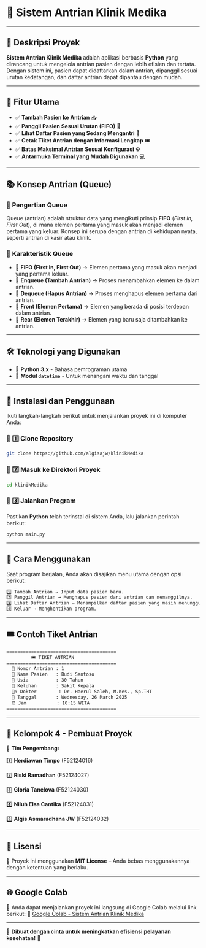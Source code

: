 # 🚀 **Sistem Antrian Klinik Medika**

---

## 🏥 **Deskripsi Proyek**
**Sistem Antrian Klinik Medika** adalah aplikasi berbasis **Python** yang dirancang untuk mengelola antrian pasien dengan lebih efisien dan tertata. Dengan sistem ini, pasien dapat didaftarkan dalam antrian, dipanggil sesuai urutan kedatangan, dan daftar antrian dapat dipantau dengan mudah.

---

## 🔧 **Fitur Utama**
- ✅ **Tambah Pasien ke Antrian** 📥
- ✅ **Panggil Pasien Sesuai Urutan (FIFO)** 📢
- ✅ **Lihat Daftar Pasien yang Sedang Mengantri** 👀
- ✅ **Cetak Tiket Antrian dengan Informasi Lengkap** 🎟️
- ✅ **Batas Maksimal Antrian Sesuai Konfigurasi** ⚙️
- ✅ **Antarmuka Terminal yang Mudah Digunakan** 💻

---

## 📚 **Konsep Antrian (Queue)**

### 🔹 **Pengertian Queue**
Queue (antrian) adalah struktur data yang mengikuti prinsip **FIFO** (*First In, First Out*), di mana elemen pertama yang masuk akan menjadi elemen pertama yang keluar. Konsep ini serupa dengan antrian di kehidupan nyata, seperti antrian di kasir atau klinik.

### 🔹 **Karakteristik Queue**
- 🔹 **FIFO (First In, First Out)** → Elemen pertama yang masuk akan menjadi yang pertama keluar.
- 🔹 **Enqueue (Tambah Antrian)** → Proses menambahkan elemen ke dalam antrian.
- 🔹 **Dequeue (Hapus Antrian)** → Proses menghapus elemen pertama dari antrian.
- 🔹 **Front (Elemen Pertama)** → Elemen yang berada di posisi terdepan dalam antrian.
- 🔹 **Rear (Elemen Terakhir)** → Elemen yang baru saja ditambahkan ke antrian.

---

## 🛠️ **Teknologi yang Digunakan**
- 🔹 **Python 3.x** - Bahasa pemrograman utama
- 🔹 **Modul `datetime`** - Untuk menangani waktu dan tanggal

---

## 📜 **Instalasi dan Penggunaan**
Ikuti langkah-langkah berikut untuk menjalankan proyek ini di komputer Anda:

### 🔹 **1️⃣ Clone Repository**
```bash
git clone https://github.com/algisajw/klinikMedika
```

### 🔹 **2️⃣ Masuk ke Direktori Proyek**
```bash
cd klinikMedika
```

### 🔹 **3️⃣ Jalankan Program**
Pastikan **Python** telah terinstal di sistem Anda, lalu jalankan perintah berikut:
```bash
python main.py
```

---

## 📌 **Cara Menggunakan**
Saat program berjalan, Anda akan disajikan menu utama dengan opsi berikut:
```bash
1️⃣ Tambah Antrian → Input data pasien baru.
2️⃣ Panggil Antrian → Menghapus pasien dari antrian dan memanggilnya.
3️⃣ Lihat Daftar Antrian → Menampilkan daftar pasien yang masih menunggu.
4️⃣ Keluar → Menghentikan program.
```

---

## 🎟️ **Contoh Tiket Antrian**
```bash
========================================
         🎟️ TIKET ANTRIAN
========================================
  🔢 Nomor Antrian : 1
  🏥 Nama Pasien   : Budi Santoso
  🎂 Usia          : 30 Tahun
  🤕 Keluhan       : Sakit Kepala
  👨‍⚕️ Dokter        : Dr. Haerul Saleh, M.Kes., Sp.THT
  📅 Tanggal       : Wednesday, 26 March 2025
  ⏰ Jam           : 10:15 WITA
========================================
```

---

## 👥 **Kelompok 4 - Pembuat Proyek**
🚀 **Tim Pengembang:**

1️⃣ **Herdiawan Timpo**
(F52124016)

2️⃣ **Riski Ramadhan**
(F52124027)

3️⃣ **Gloria Tanelova**
(F52124030)

4️⃣ **Niluh Elsa Cantika**
(F52124031)

5️⃣ **Algis Asmaradhana JW**
(F52124032)

---

## 🔗 **Lisensi**
📜 Proyek ini menggunakan **MIT License** – Anda bebas menggunakannya dengan ketentuan yang berlaku.

---

## 🌐 **Google Colab**
📌 Anda dapat menjalankan proyek ini langsung di Google Colab melalui link berikut:
🔗 [Google Colab - Sistem Antrian Klinik Medika](https://colab.research.google.com/drive/1HVPNviWcSsNQyJCCXSbbayhCIUZqJRKS?usp=sharing)

---

💙 **Dibuat dengan cinta untuk meningkatkan efisiensi pelayanan kesehatan!** 💙
